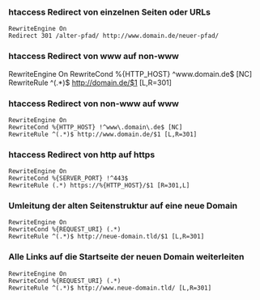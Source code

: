 ### htaccess Redirect von einzelnen Seiten oder URLs

```
RewriteEngine On
Redirect 301 /alter-pfad/ http://www.domain.de/neuer-pfad/
```

### htaccess Redirect von www auf non-www

RewriteEngine On
RewriteCond %{HTTP_HOST} ^www\.domain\.de$ [NC]
RewriteRule ^(.*)$ http://domain.de/$1 [L,R=301]

### htaccess Redirect von non-www auf www

```
RewriteEngine On
RewriteCond %{HTTP_HOST} !^www\.domain\.de$ [NC]
RewriteRule ^(.*)$ http://www.domain.de/$1 [L,R=301]
```

### htaccess Redirect von http auf https

```
RewriteEngine On
RewriteCond %{SERVER_PORT} !^443$
RewriteRule (.*) https://%{HTTP_HOST}/$1 [R=301,L]
```

### Umleitung der alten Seitenstruktur auf eine neue Domain

```
RewriteEngine On
RewriteCond %{REQUEST_URI} (.*)
RewriteRule ^(.*)$ http://neue-domain.tld/$1 [L,R=301]
```

### Alle Links auf die Startseite der neuen Domain weiterleiten
```
RewriteEngine On
RewriteCond %{REQUEST_URI} (.*)
RewriteRule ^(.*)$ http://www.neue-domain.tld/ [L,R=301]
```
